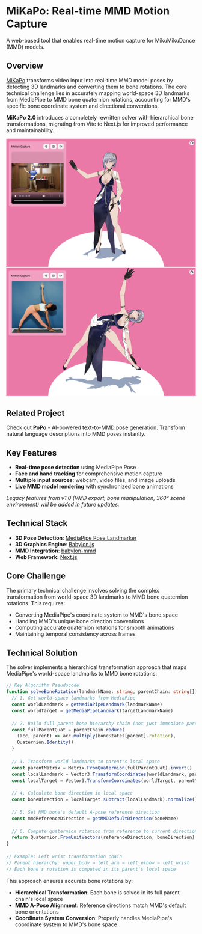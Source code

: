 # MiKaPo: Real-time MMD Motion Capture

A web-based tool that enables real-time motion capture for MikuMikuDance (MMD) models.

## Overview

[MiKaPo](https://mikapo.amyang.dev) transforms video input into real-time MMD model poses by detecting 3D landmarks and converting them to bone rotations. The core technical challenge lies in accurately mapping world-space 3D landmarks from MediaPipe to MMD bone quaternion rotations, accounting for MMD's specific bone coordinate system and directional conventions.

**MiKaPo 2.0** introduces a completely rewritten solver with hierarchical bone transformations, migrating from Vite to Next.js for improved performance and maintainability.

![](./screenshots/1.png)
![](./screenshots/2.png)

## Related Project

Check out [**PoPo**](https://popo.love) - AI-powered text-to-MMD pose generation. Transform natural language descriptions into MMD poses instantly.

## Key Features

- **Real-time pose detection** using MediaPipe Pose
- **Face and hand tracking** for comprehensive motion capture
- **Multiple input sources**: webcam, video files, and image uploads
- **Live MMD model rendering** with synchronized bone animations

_Legacy features from v1.0 (VMD export, bone manipulation, 360° scene environment) will be added in future updates._

## Technical Stack

- **3D Pose Detection**: [MediaPipe Pose Landmarker](https://ai.google.dev/edge/mediapipe/solutions/vision/pose_landmarker/web_js)
- **3D Graphics Engine**: [Babylon.js](https://www.babylonjs.com/)
- **MMD Integration**: [babylon-mmd](https://github.com/noname0310/babylon-mmd)
- **Web Framework**: [Next.js](https://nextjs.org/)

## Core Challenge

The primary technical challenge involves solving the complex transformation from world-space 3D landmarks to MMD bone quaternion rotations. This requires:

- Converting MediaPipe's coordinate system to MMD's bone space
- Handling MMD's unique bone direction conventions
- Computing accurate quaternion rotations for smooth animations
- Maintaining temporal consistency across frames

## Technical Solution

The solver implements a hierarchical transformation approach that maps MediaPipe's world-space landmarks to MMD bone rotations:

```typescript
// Key Algorithm Pseudocode
function solveBoneRotation(landmarkName: string, parentChain: string[]): Quaternion {
  // 1. Get world-space landmarks from MediaPipe
  const worldLandmark = getMediaPipeLandmark(landmarkName)
  const worldTarget = getMediaPipeLandmark(targetLandmarkName)

  // 2. Build full parent bone hierarchy chain (not just immediate parent)
  const fullParentQuat = parentChain.reduce(
    (acc, parent) => acc.multiply(boneStates[parent].rotation),
    Quaternion.Identity()
  )

  // 3. Transform world landmarks to parent's local space
  const parentMatrix = Matrix.FromQuaternion(fullParentQuat).invert()
  const localLandmark = Vector3.TransformCoordinates(worldLandmark, parentMatrix)
  const localTarget = Vector3.TransformCoordinates(worldTarget, parentMatrix)

  // 4. Calculate bone direction in local space
  const boneDirection = localTarget.subtract(localLandmark).normalize()

  // 5. Set MMD bone's default A-pose reference direction
  const mmdReferenceDirection = getMMDDefaultDirection(boneName)

  // 6. Compute quaternion rotation from reference to current direction
  return Quaternion.FromUnitVectors(referenceDirection, boneDirection)
}

// Example: Left wrist transformation chain
// Parent hierarchy: upper_body → left_arm → left_elbow → left_wrist
// Each bone's rotation is computed in its parent's local space
```

This approach ensures accurate bone rotations by:

- **Hierarchical Transformation**: Each bone is solved in its full parent chain's local space
- **MMD A-Pose Alignment**: Reference directions match MMD's default bone orientations
- **Coordinate System Conversion**: Properly handles MediaPipe's coordinate system to MMD's bone space
